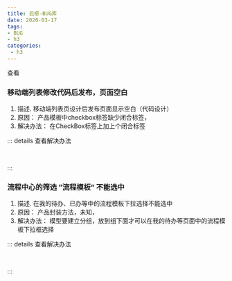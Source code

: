 ```yaml
---
title: 云枢-BUG库
date: 2020-03-17
tags:
- BUG
- h3
categories: 
 - h3
---
```


<el-row :gutter="20">
  <el-col :span="12"><div class="grid-content bg-purple"><el-input placeholder="请输入密码进行查看" v-model="pwd" show-password @keyup.enter.native="login"></el-input></div></el-col>
  <el-col :span="12"><div class="grid-content bg-purple-light"><el-button type="success" @click="login">查看</el-button></div></el-col>
</el-row>
<div v-if="ispwd">


###  移动端列表修改代码后发布，页面空白

1. 描述.       移动端列表页设计后发布页面显示空白（代码设计）
2. 原因：      产品模板中checkbox标签缺少闭合标签，
3. 解决办法：  在CheckBox标签上加上个闭合标签

::: details 查看解决办法

<div class="demo-image__preview">
<el-image class="imgs" :src="$withBase(srcList_1[0])" :preview-src-list="srcList_1"></el-image>
<el-image class="imgs" :src="$withBase(srcList_1[1])" :preview-src-list="srcList_1"></el-image>
<el-image class="imgs" :src="$withBase(srcList_1[2])" :preview-src-list="srcList_1"></el-image>
<el-image class="imgs" :src="$withBase(srcList_1[3])" :preview-src-list="srcList_1"></el-image>
</div>

:::


###  流程中心的筛选 ”流程模板“ 不能选中

1. 描述.       在我的待办、已办等中的流程模板下拉选择不能选中
2. 原因：      产品封装方法，未知，
3. 解决办法：  模型要建立分组，放到组下面才可以在我的待办等页面中的流程模板下拉框选择

::: details 查看解决办法

<div class="demo-image__preview">
<el-image class="imgs" :src="$withBase(srcList_2[0])" :preview-src-list="srcList_2"></el-image>
<el-image class="imgs" :src="$withBase(srcList_2[1])" :preview-src-list="srcList_2"></el-image>
</div>

:::








</div>


<script>
    export default {
        data() {
            return {
                ispwd:false,
                pwd:'',
                srcList_1:[
                    '/img/authine/yunshu/mobile1.png',
                    '/img/authine/yunshu/mobile2.png',
                    '/img/authine/yunshu/mobile3.png',
                    '/img/authine/yunshu/mobile4.png'
                ],
                srcList_2:[
                    '/img/authine/yunshu/mobile2_1.png',
                    '/img/authine/yunshu/mobile2_2.png',
                ]
            }
        },
        mounted () {
            this.pwd = "";
        },
        methods:{
            login(){
                let pwdMd5 = this.$md5(this.pwd)
                if(pwdMd5 == "6a957366fd1c72d726f99bbe77ccfa85"){
                    this.ispwd = true;
                }else{
                    this.pwd = "";
                    this.ispwd = false;
                    this.$message.error('密码输入错误，请重新输入，或联系博主！');
                }
            }
        }
    }
</script>

<style>
.imgs{
    width:24%;
    height:200px;
    padding:10px;
    box-sizing:border-box;
}

</style>